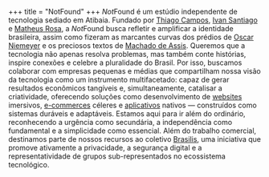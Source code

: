 +++
title = "NotFound"
+++
*Not*Found é um estúdio independente de tecnologia sediado em Atibaia. Fundado por [Thiago Campos](https://thigcampos.com), [Ivan Santiago](https://github.com/ivansantiagojr) e [Matheus Rosa](https://github.com/matheushpr9), a *Not*Found busca refletir e amplificar a identidade brasileira, assim como fizeram as marcantes curvas dos prédios de [Oscar Niemeyer](https://pt.wikipedia.org/wiki/Oscar_Niemeyer) e os preciosos textos de [Machado de Assis](https://pt.wikipedia.org/wiki/Machado_de_Assis). Queremos que a tecnologia não apenas resolva problemas, mas também conte histórias, inspire conexões e celebre a pluralidade do Brasil. Por isso, buscamos colaborar com empresas pequenas e médias que compartilham nossa visão da tecnologia como um instrumento multifacetado: capaz de gerar resultados econômicos tangíveis e, simultaneamente, catalisar a criatividade, oferecendo soluções como desenvolvimento de [websites](/services#webapps) imersivos, [e-commerces](/services#e-commerces) céleres e [aplicativos](/services#aplicativos) nativos — construídos como sistemas duráveis e adaptáveis. Estamos aqui para ir além do ordinário, reconhecendo a urgência como secundária, a independência como fundamental e a simplicidade como essencial. Além do trabalho comercial, destinamos parte de nossos recursos ao coletivo [Brasilis](https://brasilis.club), uma iniciativa que promove ativamente a privacidade, a segurança digital e a representatividade de grupos sub-representados no ecossistema tecnológico.
